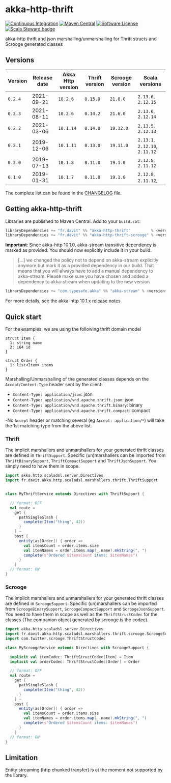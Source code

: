 # akka-http-thrift

[![Continuous Integration](https://github.com/RustedBones/akka-http-thrift/actions/workflows/ci.yml/badge.svg)](https://github.com/RustedBones/akka-http-thrift/actions/workflows/ci.yml)
[![Maven Central](https://maven-badges.herokuapp.com/maven-central/fr.davit/akka-http-thrift_2.12/badge.svg)](https://maven-badges.herokuapp.com/maven-central/fr.davit/akka-http-thrift_2.12)
[![Software License](https://img.shields.io/badge/license-Apache%202-brightgreen.svg?style=flat)](LICENSE)
[![Scala Steward badge](https://img.shields.io/badge/Scala_Steward-helping-blue.svg?style=flat&logo=data:image/png;base64,iVBORw0KGgoAAAANSUhEUgAAAA4AAAAQCAMAAAARSr4IAAAAVFBMVEUAAACHjojlOy5NWlrKzcYRKjGFjIbp293YycuLa3pYY2LSqql4f3pCUFTgSjNodYRmcXUsPD/NTTbjRS+2jomhgnzNc223cGvZS0HaSD0XLjbaSjElhIr+AAAAAXRSTlMAQObYZgAAAHlJREFUCNdNyosOwyAIhWHAQS1Vt7a77/3fcxxdmv0xwmckutAR1nkm4ggbyEcg/wWmlGLDAA3oL50xi6fk5ffZ3E2E3QfZDCcCN2YtbEWZt+Drc6u6rlqv7Uk0LdKqqr5rk2UCRXOk0vmQKGfc94nOJyQjouF9H/wCc9gECEYfONoAAAAASUVORK5CYII=)](https://scala-steward.org)

akka-http thrift and json marshalling/unmarshalling for Thrift structs and Scrooge generated classes


## Versions

| Version | Release date | Akka Http version | Thrift version | Scrooge version | Scala versions                 |
| ------- | ------------ | ----------------- | -------------- |---------------- | ------------------------------ |
| `0.2.4` | 2021-09-21   | `10.2.6`          | `0.15.0`       | `21.8.0`        | `2.13.6`, `2.12.15`            |
| `0.2.3` | 2021-08-11   | `10.2.6`          | `0.14.2`       | `21.6.0`        | `2.13.6`, `2.12.14`            |
| `0.2.2` | 2021-03-06   | `10.1.14`         | `0.14.0`       | `19.12.0`       | `2.13.5`, `2.12.13`            |
| `0.2.1` | 2019-12-06   | `10.1.11`         | `0.13.0`       | `19.11.0`       | `2.13.1`, `2.12.10`, `2.11.12` |
| `0.2.0` | 2019-07-13   | `10.1.8`          | `0.11.0`       | `19.1.0`        | `2.12.8`, `2.11.12`            |
| `0.1.0` | 2019-01-31   | `10.1.7`          | `0.11.0`       | `19.1.0`        | `2.12.8`, `2.11.12`,           |

The complete list can be found in the [CHANGELOG](CHANGELOG.md) file.

## Getting akka-http-thrift

Libraries are published to Maven Central. Add to your `build.sbt`:

```scala
libraryDependencies += "fr.davit" %% "akka-http-thrift"         % <version> // thrift support
libraryDependencies += "fr.davit" %% "akka-http-thrift-scrooge" % <version> // srooge support
```

**Important**: Since akka-http 10.1.0, akka-stream transitive dependency is marked as provided. You should now explicitly
include it in your build.

> [...] we changed the policy not to depend on akka-stream explicitly anymore but mark it as a provided dependency in our build. 
That means that you will always have to add a manual dependency to akka-stream. Please make sure you have chosen and 
added a dependency to akka-stream when updating to the new version

```scala
libraryDependencies += "com.typesafe.akka" %% "akka-stream" % <version> // Only Akka 2.5 supported
```

For more details, see the akka-http 10.1.x [release notes](https://doc.akka.io/docs/akka-http/current/release-notes/10.1.x.html)

## Quick start

For the examples, we are using the following thrift domain model 

```thrift
struct Item {
  1: string name
  2: i64 id
}

struct Order {
  1: list<Item> items
}
```

Marshalling/Unmarshalling of the generated classes depends on the `Accept`/`Content-Type` header sent by the client:
- `Content-Type: application/json`: json
- `Content-Type: application/vnd.apache.thrift.json`: json
- `Content-Type: application/vnd.apache.thrift.binary`: binary
- `Content-Type: application/vnd.apache.thrift.compact`: compact

-No `Accept` header or matching several (eg `Accept: application/*`) will take the 1st matching type from the above list.

### Thrift

The implicit marshallers and unmarshallers for your generated thrift classes are defined in 
`ThriftSupport`. Specific (un)marshallers can be imported from `ThriftBinarySupport`, `ThriftCompactSupport` and `ThriftJsonSupport`. 
You simply need to have them in scope.

```scala
import akka.http.scaladsl.server.Directives
import fr.davit.akka.http.scaladsl.marshallers.thrift.ThriftSupport


class MyThriftService extends Directives with ThriftSupport {

  // format: OFF
  val route =
    get {
      pathSingleSlash {
        complete(Item("thing", 42))
      }
    } ~
    post {
      entity(as[Order]) { order =>
        val itemsCount = order.items.size
        val itemNames = order.items.map(_.name).mkString(", ")
        complete(s"Ordered $itemsCount items: $itemNames")
      }
    }
  // format: ON
}
```

### Scrooge

The implicit marshallers and unmarshallers for your generated thrift classes are defined in 
`ScroogeSupport`. Specific (un)marshallers can be imported from `ScroogeBinarySupport`, `ScroogeCompactSupport` and `ScroogeJsonSupport`. 
You need to have them in scope as well as the `ThriftStructCodec` for the classes (The companion object generated by scrooge
is the codec).

```scala
import akka.http.scaladsl.server.Directives
import fr.davit.akka.http.scaladsl.marshallers.thrift.scrooge.ScroogeSupport
import com.twitter.scrooge.ThriftStructCodec

class MyScroogeService extends Directives with ScroogeSupport {

  implicit val itemCodec: ThriftStructCodec[Item] = Item
  implicit val orderCodec: ThriftStructCodec[Order] = Order

  // format: OFF
  val route =
    get {
      pathSingleSlash {
        complete(Item("thing", 42))
      }
    } ~
    post {
      entity(as[Order]) { order =>
        val itemsCount = order.items.size
        val itemNames = order.items.map(_.name).mkString(", ")
        complete(s"Ordered $itemsCount items: $itemNames")
      }
    }
  // format: ON
}
```

## Limitation

Entity streaming (http chunked transfer) is at the moment not supported by the library.